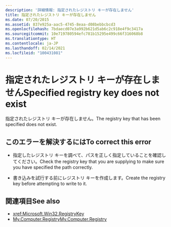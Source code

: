```yaml
---
description: '詳細情報: 指定されたレジストリ キーが存在しません'
title: 指定されたレジストリ キーが存在しません
ms.date: 07/20/2015
ms.assetid: 837e925a-aac5-4745-8eaa-d08bebbcbcd3
ms.openlocfilehash: 7bdaecd07e3a992b621d5ab6c2c918e4f9c3417a
ms.sourcegitcommit: 10e719780594efc781b15295e499c66f316068b8
ms.translationtype: HT
ms.contentlocale: ja-JP
ms.lasthandoff: 02/14/2021
ms.locfileid: "100431081"
---
```

# <a name="specified-registry-key-does-not-exist"></a><span data-ttu-id="dfe1d-103">指定されたレジストリ キーが存在しません</span><span class="sxs-lookup"><span data-stu-id="dfe1d-103">Specified registry key does not exist</span></span>

<span data-ttu-id="dfe1d-104">指定されたレジストリ キーが存在しません。</span><span class="sxs-lookup"><span data-stu-id="dfe1d-104">The registry key that has been specified does not exist.</span></span>  
  
## <a name="to-correct-this-error"></a><span data-ttu-id="dfe1d-105">このエラーを解決するには</span><span class="sxs-lookup"><span data-stu-id="dfe1d-105">To correct this error</span></span>  
  
- <span data-ttu-id="dfe1d-106">指定したレジストリ キーを調べて、パスを正しく指定していることを確認してください。</span><span class="sxs-lookup"><span data-stu-id="dfe1d-106">Check the registry key that you are supplying to make sure you have specified the path correctly.</span></span>  
  
- <span data-ttu-id="dfe1d-107">書き込みを試行する前にレジストリ キーを作成します。</span><span class="sxs-lookup"><span data-stu-id="dfe1d-107">Create the registry key before attempting to write to it.</span></span>  
  
## <a name="see-also"></a><span data-ttu-id="dfe1d-108">関連項目</span><span class="sxs-lookup"><span data-stu-id="dfe1d-108">See also</span></span>

- <xref:Microsoft.Win32.RegistryKey>
- [<span data-ttu-id="dfe1d-109">My.Computer.Registry</span><span class="sxs-lookup"><span data-stu-id="dfe1d-109">My.Computer.Registry</span></span>](xref:Microsoft.VisualBasic.MyServices.RegistryProxy)
